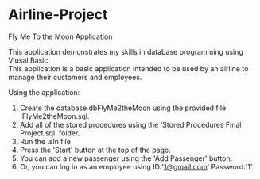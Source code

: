 # Airline-Project
Fly Me To the Moon Application

This application demonstrates my skills in database programming using Viusal Basic.  
This application is a basic application intended to be used by an airline to manage their customers and employees.

Using the application: 
1. Create the database dbFlyMe2theMoon using the provided file 'FlyMe2theMoon.sql.
3. Add all of the stored procedures using the 'Stored Procedures Final Project.sql' folder. 
4. Run the .sln file
5. Press the 'Start' button at the top of the page.
6. You can add a new passenger using the 'Add Passenger' button.
7. Or, you can log in as an employee using ID:'1@gmail.com' Password:'1'
